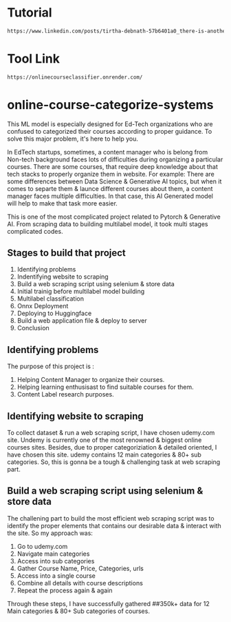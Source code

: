 # Tutorial

```bash
https://www.linkedin.com/posts/tirtha-debnath-57b6401a0_there-is-another-ai-ml-based-data-science-activity-7123755159486164992-skyd?utm_source=share&utm_medium=member_desktop
```

# Tool Link

```bash
https://onlinecourseclassifier.onrender.com/
```

# online-course-categorize-systems
This ML model is especially designed for Ed-Tech organizations who are confused to categorized their courses according to proper guidance. To solve this major problem, it's here to help you. 

In EdTech startups, sometimes, a content manager who is belong from Non-tech background faces lots of difficulties during organizing a particular courses. There are some courses, that require deep knowledge about that tech stacks to properly organize them in website. For example: There are some differences between Data Science & Generative AI topics, but when it comes to separte them & launce different courses about them, a content manager faces multiple difficulties. In that case, this AI Generated model will help to make that task more easier. 

This is one of the most complicated project related to Pytorch & Generative AI. From scraping data to building multilabel model, it took multi stages complicated codes. 

## Stages to build that project 
1. Identifying problems
2. Indentifying website to scraping
3. Build a web scraping script using selenium & store data
4. Initial trainig before multilabel model building
5. Multilabel classification
6. Onnx Deployment
7. Deploying to Huggingface
8. Build a web application file & deploy to server
9. Conclusion


## Identifying problems

The purpose of this project is :

1. Helping Content Manager to organize their courses.
2. Helping learning enthusisast to find suitable courses for them.
3. Content Label research purposes.


## Identifying website to scraping

To collect dataset & run a web scraping script, I have chosen udemy.com site. Undemy is currently one of the most renowned & biggest online courses sites. Besides, due to proper categoriziation & detailed oriented, I have chosen this site. udemy contains 12 main categories & 80+ sub categories. So, this is gonna be a tough & challenging task at web scraping part. 

## Build a web scraping script using selenium & store data

The challening part to build the most efficient web scraping script was to identify the proper elements that contains our desirable data & interact with the site. So my approach was:

1. Go to udemy.com
2. Navigate main categories
3. Access into sub categories
4. Gather Course Name, Price, Categories, urls
5. Access into a single course
6. Combine all details with course descriptions
7. Repeat the process again & again

Through these steps, I have successfully gathered ##350k+ data for 12 Main categories & 80+ Sub categories of courses. 
